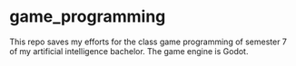 # game_programming

This repo saves my efforts for the class game programming of semester 7 of my artificial intelligence bachelor.
The game engine is Godot. 
